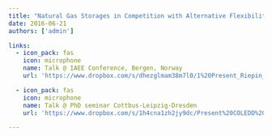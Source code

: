 ```yaml
---
title: "Natural Gas Storages in Competition with Alternative Flexibility Sources"
date: 2016-06-21
authors: ['admin']

links:
  - icon_pack: fas
    icon: microphone
    name: Talk @ IAEE Conference, Bergen, Norway
    url: 'https://www.dropbox.com/s/dhezglmam38m7l0/1%20Present_Riepin_39th%20IAEE%20final.pdf?dl=0'

  - icon_pack: fas
    icon: microphone
    name: Talk @ PhD seminar Cottbus-Leipzig-Dresden
    url: 'https://www.dropbox.com/s/1h4cna1zh2jy9dc/Present%20COLEDD%20full.pdf?dl=0'

---
```

